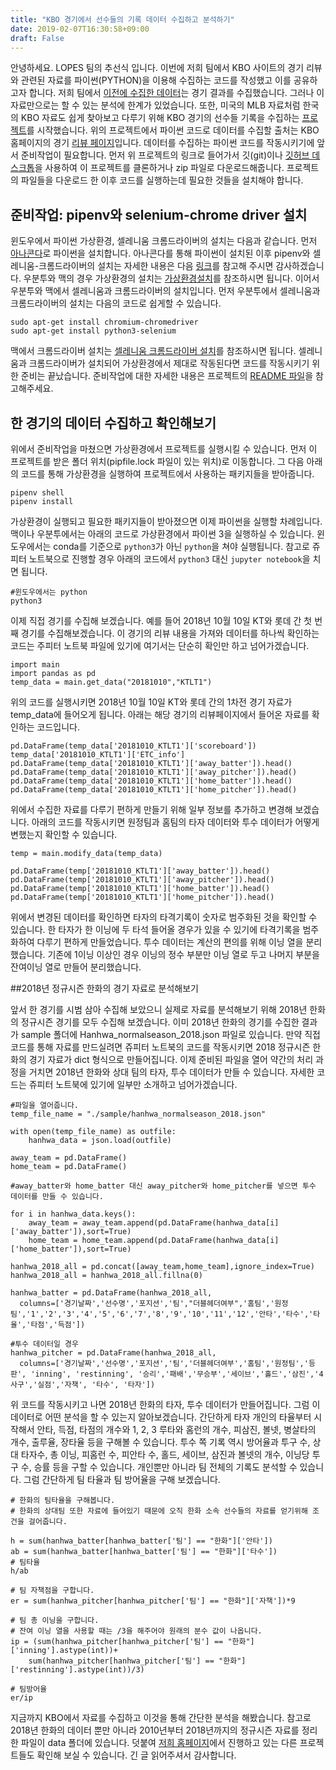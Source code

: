```yaml
---
title: "KBO 경기에서 선수들의 기록 데이터 수집하고 분석하기"
date: 2019-02-07T16:30:58+09:00
draft: False
---
```


안녕하세요. LOPES 팀의 추선식 입니다. 이번에 저희 팀에서 KBO 사이트의 경기 리뷰와 관련된 자료를 파이썬(PYTHON)을 이용해 수집하는 코드를 작성했고 이를 공유하고자 합니다. 저희 팀에서 [이전에 수집한 데이터](https://github.com/choosunsick/KBO_data)는 경기 결과를 수집했습니다. 그러나 이 자료만으로는 할 수 있는 분석에 한계가 있었습니다. 또한, 미국의 MLB 자료처럼 한국의 KBO 자료도 쉽게 찾아보고 다루기 위해 KBO 경기의 선수들 기록을 수집하는 [프로젝트](https://github.com/LOPES-HUFS/KBO_Data_Wrangling)를 시작했습니다.
 위의 프로젝트에서 파이썬 코드로 데이터를 수집할 출처는 KBO 홈페이지의 경기 [리뷰 페이지](https://www.koreabaseball.com/Schedule/GameCenter/Main.aspx)입니다. 데이터를 수집하는 파이썬 코드를 작동시키기에 앞서 준비작업이 필요합니다. 먼저 위 프로젝트의 링크로 들어가서 깃(git)이나 [깃허브 데스크톱](https://desktop.github.com/)을 사용하여 이 프로젝트를 클론하거나 zip 파일로 다운로드해줍니다. 프로젝트의 파일들을 다운로드 한 이후 코드를 실행하는데 필요한 것들을 설치해야 합니다.

## 준비작업: pipenv와 selenium-chrome driver 설치

윈도우에서 파이썬 가상환경, 셀레니움 크롬드라이버의 설치는 다음과 같습니다. 먼저 [아나콘다](https://www.anaconda.com/download/#windows)로 파이썬을 설치합니다. 아나콘다를 통해 파이썬이 설치된 이후 pipenv와 셀레니움-크롬드라이버의 설치는 자세한 내용은 다음 [링크](https://github.com/LOPES-HUFS/KBO_Data_Wrangling/wiki/윈도우에-셀리리움-설치)를 참고해 주시면 감사하겠습니다.
 우분투와 맥의 경우 가상환경의 설치는 [가상환경설치](https://pipenv.readthedocs.io/en/latest/)를 참조하시면 됩니다. 이어서 우분투와 맥에서 셀레니움과 크롬드라이버의 설치입니다. 먼저 우분투에서 셀레니움과 크롬드라이버의 설치는 다음의 코드로 쉽게할 수 있습니다.

```
sudo apt-get install chromium-chromedriver
sudo apt-get install python3-selenium
```

맥에서 크롬드라이버 설치는 [셀레니움 크롬드라이버 설치](http://www.epistemology.pe.kr/2018/09/25/1153)를 참조하시면 됩니다. 셀레니움과 크롬드라이버가 설치되어 가상환경에서 제대로 작동된다면 코드를 작동시키기 위한 준비는 끝났습니다. 준비작업에 대한 자세한 내용은 프로젝트의 [README 파일](https://github.com/LOPES-HUFS/KBO_Data_Wrangling/blob/master/README.md)을 참고해주세요.

## 한 경기의 데이터 수집하고 확인해보기

위에서 준비작업을 마쳤으면 가상환경에서 프로젝트를 실행시킬 수 있습니다. 먼저 이 프로젝트를 받은 폴더 위치(pipfile.lock 파일이 있는 위치)로 이동합니다. 그 다음 아래의 코드를 통해 가상환경을 실행하여 프로젝트에서 사용하는 패키지들을 받아줍니다.

```
pipenv shell
pipenv install
```

가상환경이 실행되고 필요한 패키지들이 받아졌으면 이제 파이썬을 실행할 차례입니다. 맥이나 우분투에서는 아래의 코드로 가상환경에서 파이썬 3을 실행하실 수 있습니다. 윈도우에서는 conda를 기준으로 `python3`가 아닌 `python`을 쳐야 실행됩니다. 참고로 쥬피터 노트북으로 진행할 경우 아래의 코드에서 `python3` 대신 `jupyter notebook`을 치면 됩니다.

```
#윈도우에서는 python
python3
```

이제 직접 경기를 수집해 보겠습니다. 예를 들어 2018년 10월 10일 KT와 롯데 간 첫 번째 경기를 수집해보겠습니다. 이 경기의 리뷰 내용을 가져와 데이터를 하나씩 확인하는 코드는 주피터 노트북 파일에 있기에 여기서는 단순히 확인만 하고 넘어가겠습니다.

```
import main
import pandas as pd
temp_data = main.get_data("20181010","KTLT1")
```

위의 코드를 실행시키면 2018년 10월 10일 KT와 롯데 간의 1차전 경기 자료가 temp_data에 들어오게 됩니다. 아래는 해당 경기의 리뷰페이지에서 들어온 자료를 확인하는 코드입니다.

```
pd.DataFrame(temp_data['20181010_KTLT1']['scoreboard'])
temp_data['20181010_KTLT1']['ETC_info']
pd.DataFrame(temp_data['20181010_KTLT1']['away_batter']).head()
pd.DataFrame(temp_data['20181010_KTLT1']['away_pitcher']).head()
pd.DataFrame(temp_data['20181010_KTLT1']['home_batter']).head()
pd.DataFrame(temp_data['20181010_KTLT1']['home_pitcher']).head()
```

위에서 수집한 자료를 다루기 편하게 만들기 위해 일부 정보를 추가하고 변경해 보겠습니다. 아래의 코드를 작동시키면 원정팀과 홈팀의 타자 데이터와 투수 데이터가 어떻게 변했는지 확인할 수 있습니다.

```
temp = main.modify_data(temp_data)

pd.DataFrame(temp['20181010_KTLT1']['away_batter']).head()
pd.DataFrame(temp['20181010_KTLT1']['away_pitcher']).head()
pd.DataFrame(temp['20181010_KTLT1']['home_batter']).head()
pd.DataFrame(temp['20181010_KTLT1']['home_pitcher']).head()
```

위에서 변경된 데이터를 확인하면 타자의 타격기록이 숫자로 범주화된 것을 확인할 수 있습니다. 한 타자가 한 이닝에 두 타석 들어올 경우가 있을 수 있기에 타격기록을 범주화하여 다루기 편하게 만들었습니다. 투수 데이터는 계산의 편의를 위해 이닝 열을 분리했습니다. 기존에 1이닝 이상인 경우 이닝의 정수 부분만 이닝 열로 두고 나머지 부분을 잔여이닝 열로 만들어 분리했습니다.

##2018년 정규시즌 한화의 경기 자료로 분석해보기

앞서 한 경기를 시범 삼아 수집해 보았으니 실제로 자료를 분석해보기 위해 2018년 한화의 정규시즌 경기를 모두 수집해 보겠습니다. 이미 2018년 한화의 경기를 수집한 결과가 sample 폴더에 Hanhwa_normalseason_2018.json 파일로 있습니다. 만약 직접 코드를 통해 자료를 만드실려면 쥬피터 노트북의 코드를 작동시키면 2018 정규시즌 한화의 경기 자료가 dict 형식으로 만들어집니다.
이제 준비된 파일을 열어 약간의 처리 과정을 거치면 2018년 한화와 상대 팀의 타자, 투수 데이터가 만들 수 있습니다. 자세한 코드는 쥬피터 노트북에 있기에 일부만 소개하고 넘어가겠습니다.

```
#파일을 열어줍니다.
temp_file_name = "./sample/hanhwa_normalseason_2018.json"

with open(temp_file_name) as outfile:  
    hanhwa_data = json.load(outfile)

away_team = pd.DataFrame()
home_team = pd.DataFrame()

#away_batter와 home_batter 대신 away_pitcher와 home_pitcher를 넣으면 투수 데이터를 만들 수 있습니다.

for i in hanhwa_data.keys():
    away_team = away_team.append(pd.DataFrame(hanhwa_data[i]['away_batter']),sort=True)
    home_team = home_team.append(pd.DataFrame(hanhwa_data[i]['home_batter']),sort=True)

hanhwa_2018_all = pd.concat([away_team,home_team],ignore_index=True)
hanhwa_2018_all = hanhwa_2018_all.fillna(0)

hanhwa_batter = pd.DataFrame(hanhwa_2018_all,
  columns=['경기날짜','선수명','포지션','팀',"더블헤더여부",'홈팀','원정팀','1','2','3','4','5','6','7','8','9','10','11','12','안타','타수','타율','타점','득점'])

#투수 데이터일 경우
hanhwa_pitcher = pd.DataFrame(hanhwa_2018_all,
  columns=['경기날짜','선수명','포지션','팀','더블헤더여부','홈팀','원정팀','등판', 'inning', 'restinning', '승리','패배','무승부','세이브','홀드','삼진','4사구','실점','자책', '타수', '타자'])
```

위 코드를 작동시키고 나면 2018년 한화의 타자, 투수 데이터가 만들어집니다. 그럼 이 데이터로 어떤 분석을 할 수 있는지 알아보겠습니다. 간단하게 타자 개인의 타율부터 시작해서 안타, 득점, 타점의 개수와 1, 2, 3 루타와 홈런의 개수, 피삼진, 볼넷, 병살타의 개수, 출루율, 장타율 등을 구해볼 수 있습니다. 투수 쪽 기록 역시 방어율과 투구 수, 상대 타자수, 총 이닝, 피홈런 수, 피안타 수, 홀드, 세이브, 삼진과 볼넷의 개수, 이닝당 투구 수, 승률 등을 구할 수 있습니다. 개인뿐만 아니라 팀 전체의 기록도 분석할 수 있습니다. 그럼 간단하게 팀 타율과 팀 방어율을 구해 보겠습니다.

```
# 한화의 팀타율을 구해봅니다.
# 한화의 상대팀 또한 자료에 들어있기 때문에 오직 한화 소속 선수들의 자료를 얻기위해 조건을 걸어줍니다.

h = sum(hanhwa_batter[hanhwa_batter['팀'] == "한화"]['안타'])
ab = sum(hanhwa_batter[hanhwa_batter['팀'] == "한화"]['타수'])
# 팀타율
h/ab

# 팀 자책점을 구합니다.
er = sum(hanhwa_pitcher[hanhwa_pitcher['팀'] == "한화"]['자책'])*9

# 팀 총 이닝을 구합니다.
# 잔여 이닝 열을 사용할 때는 /3을 해주어야 원래의 분수 값이 나옵니다.
ip = (sum(hanhwa_pitcher[hanhwa_pitcher['팀'] == "한화"]['inning'].astype(int))+
    sum(hanhwa_pitcher[hanhwa_pitcher['팀'] == "한화"]['restinning'].astype(int))/3)

# 팀방어율
er/ip
```
지금까지 KBO에서 자료를 수집하고 이것을 통해 간단한 분석을 해봤습니다. 참고로 2018년 한화의 데이터 뿐만 아니라 2010년부터 2018년까지의 정규시즌 자료를 정리한 파일이 data 폴더에 있습니다. 덧붙여 [저희 홈페이지](http://lopes.hufs.ac.kr)에서 진행하고 있는 다른 프로젝트들도 확인해 보실 수 있습니다. 긴 글 읽어주셔서 감사합니다.
